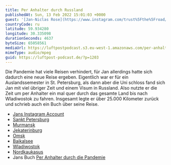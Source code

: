 ```yaml
---
title: Per Anhalter durch Russland
publishedAt: Sun, 13 Feb 2022 15:01:03 +0000
guest: '[Jan-Niclas Rose](https://www.instagram.com/trust%5Fthe%5Froad/)'
countryCode: ru
latitude: 59.934280
longitude: 30.335098
durationSeconds: 4637
byteSize: 65058561
mediaUrl: https://luftpostpodcast.s3.eu-west-1.amazonaws.com/per-anhalter-durch-russland.mp3
mimeType: audio/mpeg
guid: https://luftpost-podcast.de/?p=1203
---
```


Die Pandemie hat viele Reisen verhindert, für Jan allerdings hatte sich dadurch eine neue Reise ergeben. Eigentlich war er für ein Auslandssemester in St. Petersburg, als dann aber die Uni schloss fand sich Jan mit viel übriger Zeit und einem Visum in Russland. Also nutzte er die Zeit um per Anhalter ein mal quer durch das gesamte Land bis nach Wladiwostok zu fahren. Insgesamt legte er über 25.000 Kilometer zurück und schrieb auch ein Buch über seine Reise.
* [Jans Instagram Account](https://www.instagram.com/trust%5Fthe%5Froad/)
* [Sankt Petersburg](https://de.wikipedia.org/wiki/Sankt%5FPetersburg)
* [Murmansk](https://de.wikipedia.org/wiki/Murmansk)
* [Jekaterinburg](https://de.wikipedia.org/wiki/Jekaterinburg)
* [Omsk](https://de.wikipedia.org/wiki/Omsk)
* [Baikalsee](https://de.wikipedia.org/wiki/Baikalsee)
* [Wladiwostok](https://de.wikipedia.org/wiki/Wladiwostok)
* [Nordkaukasus](https://de.wikipedia.org/wiki/Nordkaukasus)
* Jans Buch [Per Anhalter durch die Pandemie](https://www.edition-schaumberg.shop/p/per-anhalter-durch-die-pandemie)
